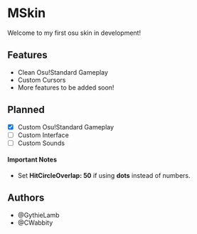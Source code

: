 # MSkin
Welcome to my first osu skin in development!

## Features
* Clean Osu!Standard Gameplay
* Custom Cursors
* More features to be added soon!

## Planned
- [X] Custom Osu!Standard Gameplay
- [ ] Custom Interface
- [ ] Custom Sounds

#### Important Notes
* Set **HitCircleOverlap: 50** if using **dots** instead of numbers.

## Authors
* @GythieLamb
* @CWabbity
